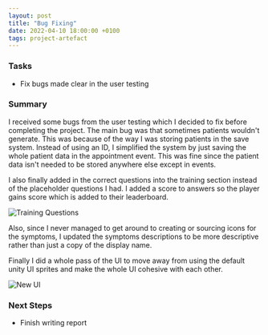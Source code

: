 ```yaml
---
layout: post
title: "Bug Fixing"
date: 2022-04-10 18:00:00 +0100
tags: project-artefact
---
```


### Tasks 
- Fix bugs made clear in the user testing

### Summary
I received some bugs from the user testing which I decided to fix before completing the project. The main bug was that sometimes patients wouldn't generate. This was because of the way I was storing patients in the save system. Instead of using an ID, I simplified the system by just saving the whole patient data in the appointment event. This was fine since the patient data isn't needed to be stored anywhere else except in events. 

I also finally added in the correct questions into the training section instead of the placeholder questions I had. I added a score to answers so the player gains score which is added to their leaderboard. 

<img src="{{site.baseurl}}/assets/training-questions.png" alt="Training Questions"/>

Also, since I never managed to get around to creating or sourcing icons for the symptoms, I updated the symptoms descriptions to be more descriptive rather than just a copy of the display name.

Finally I did a whole pass of the UI to move away from using the default unity UI sprites and make the whole UI cohesive with each other.

<img src="{{site.baseurl}}/assets/new-ui" alt="New UI"/>

### Next Steps
- Finish writing report